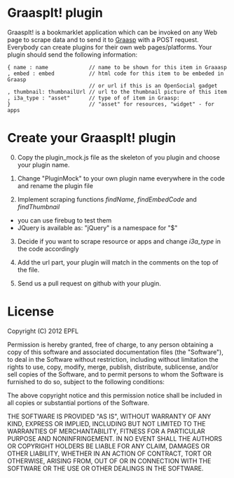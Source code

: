 GraaspIt! plugin
================
GraaspIt! is a bookmarklet application which can be invoked on any Web
page to scrape data and to send it to [Graasp](http://graasp.epfl.ch)
with a POST request. Everybody can create plugins for their own web
pages/platforms.  Your plugin should send the following information:

    { name : name             // name to be shown for this item in Graaasp
    , embed : embed           // html code for this item to be embeded in Graasp
                              // or url if this is an OpenSocial gadget
    , thumbnail: thumbnailUrl // url to the thumbnail picture of this item
    , i3a_type : "asset"      // type of of item in Graasp:
    }                         // "asset" for resources, "widget" - for apps
 
Create your GraaspIt! plugin
============================
0. Copy the plugin_mock.js file as the skeleton of you plugin and choose your plugin name.

1. Change "PluginMock" to your own plugin name everywhere in the code and rename the plugin file

2. Implement scraping functions *findName*, *findEmbedCode* and *findThumbnail*
  - you can use firebug to test them
  - JQuery is available as: "jQuery" is a namespace for "$"

3. Decide if you want to scrape resource or apps and change *i3a_type* in
   the code accordingly

4. Add the url part, your plugin will match in the comments on the top of the file.

5. Send us a pull request on github with your plugin.

License
=======
Copyright (C) 2012 EPFL

Permission is hereby granted, free of charge, to any person obtaining a copy of this software and
associated documentation files (the "Software"), to deal in the Software without restriction,
including without limitation the rights to use, copy, modify, merge, publish, distribute,
sublicense, and/or sell copies of the Software, and to permit persons to whom the Software is
furnished to do so, subject to the following conditions:

The above copyright notice and this permission notice shall be included in all copies or substantial
portions of the Software.

THE SOFTWARE IS PROVIDED "AS IS", WITHOUT WARRANTY OF ANY KIND, EXPRESS OR IMPLIED, INCLUDING BUT
NOT LIMITED TO THE WARRANTIES OF MERCHANTABILITY, FITNESS FOR A PARTICULAR PURPOSE AND
NONINFRINGEMENT. IN NO EVENT SHALL THE AUTHORS OR COPYRIGHT HOLDERS BE LIABLE FOR ANY CLAIM, DAMAGES
OR OTHER LIABILITY, WHETHER IN AN ACTION OF CONTRACT, TORT OR OTHERWISE, ARISING FROM, OUT OF OR IN
CONNECTION WITH THE SOFTWARE OR THE USE OR OTHER DEALINGS IN THE SOFTWARE.


